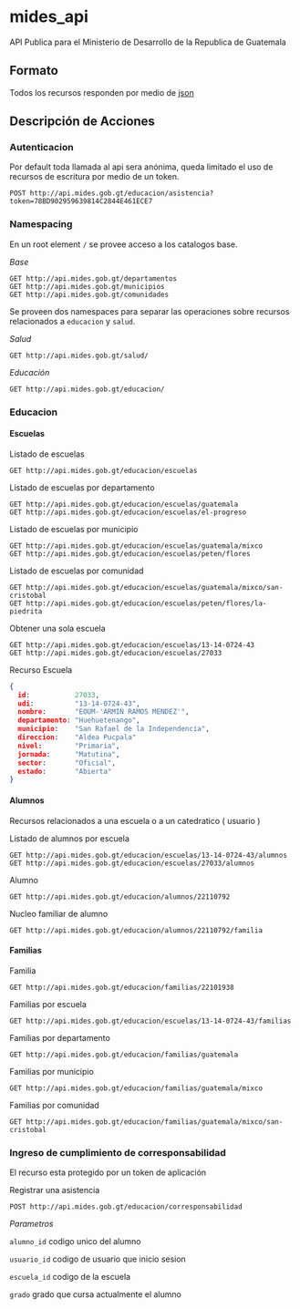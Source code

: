 mides_api
=========

API Publica para el Ministerio de Desarrollo de la Republica de Guatemala

## Formato

Todos los recursos responden por medio de [json](http://www.json.org/)

## Descripción de Acciones

### Autenticacion

Por default toda llamada al api sera anónima, queda limitado el uso de recursos de escritura por medio de un token. 

```
POST http://api.mides.gob.gt/educacion/asistencia?token=78BD902959639814C2844E461ECE7
```

### Namespacing

En un root element `/` se provee acceso a los catalogos base.

*Base*

```
GET http://api.mides.gob.gt/departamentos
GET http://api.mides.gob.gt/municipios
GET http://api.mides.gob.gt/comunidades
```

Se proveen dos namespaces para separar las operaciones sobre recursos relacionados a `educacion` y `salud`.

*Salud*
```
GET http://api.mides.gob.gt/salud/
```

*Educación*
```
GET http://api.mides.gob.gt/educacion/
```

### Educacion

#### Escuelas

Listado de escuelas
```
GET http://api.mides.gob.gt/educacion/escuelas
```

Listado de escuelas por departamento
```
GET http://api.mides.gob.gt/educacion/escuelas/guatemala
GET http://api.mides.gob.gt/educacion/escuelas/el-progreso
```

Listado de escuelas por municipio
```
GET http://api.mides.gob.gt/educacion/escuelas/guatemala/mixco
GET http://api.mides.gob.gt/educacion/escuelas/peten/flores
```

Listado de escuelas por comunidad
```
GET http://api.mides.gob.gt/educacion/escuelas/guatemala/mixco/san-cristobal
GET http://api.mides.gob.gt/educacion/escuelas/peten/flores/la-piedrita
```

Obtener una sola escuela
```
GET http://api.mides.gob.gt/educacion/escuelas/13-14-0724-43
GET http://api.mides.gob.gt/educacion/escuelas/27033
```

Recurso Escuela
```json
{ 
  id:           27033,
  udi:          "13-14-0724-43",
  nombre:       "EOUM-'ARMIN RAMOS MENDEZ'",
  departamento: "Huehuetenango",
  municipio:    "San Rafael de la Independencia",
  direccion:    "Aldea Pucpala"
  nivel:        "Primaria",
  jornada:      "Matutina",
  sector:       "Oficial",
  estado:       "Abierta"
}
```

#### Alumnos

Recursos relacionados a una escuela o a un catedratico ( usuario )

Listado de alumnos por escuela
```
GET http://api.mides.gob.gt/educacion/escuelas/13-14-0724-43/alumnos
GET http://api.mides.gob.gt/educacion/escuelas/27033/alumnos
```

Alumno
```
GET http://api.mides.gob.gt/educacion/alumnos/22110792
```

Nucleo familiar de alumno
```
GET http://api.mides.gob.gt/educacion/alumnos/22110792/familia
```

#### Familias

Familia
```
GET http://api.mides.gob.gt/educacion/familias/22101938
```

Familias por escuela
```
GET http://api.mides.gob.gt/educacion/escuelas/13-14-0724-43/familias
```

Familias por departamento
```
GET http://api.mides.gob.gt/educacion/familias/guatemala
```

Familias por municipio
```
GET http://api.mides.gob.gt/educacion/familias/guatemala/mixco
```

Familias por comunidad
```
GET http://api.mides.gob.gt/educacion/familias/guatemala/mixco/san-cristobal
```

### Ingreso de cumplimiento de corresponsabilidad

El recurso esta protegido por un token de aplicación

Registrar una asistencia
```
POST http://api.mides.gob.gt/educacion/corresponsabilidad
```
_Parametros_

`alumno_id`  codigo unico del alumno

`usuario_id` codigo de usuario que inicio sesion

`escuela_id` codigo de la escuela

`grado`      grado que cursa actualmente el alumno

